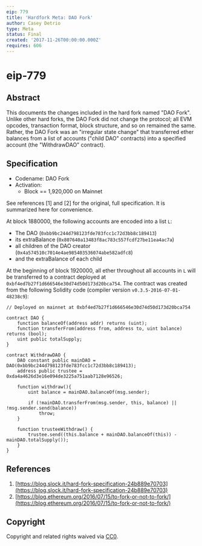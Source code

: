 ```yaml
---
eip: 779
title: 'Hardfork Meta: DAO Fork'
author: Casey Detrio
type: Meta
status: Final
created: '2017-11-26T00:00:00.000Z'
requires: 606
---
```


# eip-779

## Abstract

This documents the changes included in the hard fork named "DAO Fork". Unlike other hard forks, the DAO Fork did not change the protocol; all EVM opcodes, transaction format, block structure, and so on remained the same. Rather, the DAO Fork was an "irregular state change" that transferred ether balances from a list of accounts \("child DAO" contracts\) into a specified account \(the "WithdrawDAO" contract\).

## Specification

* Codename: DAO Fork
* Activation:
  * Block == 1,920,000 on Mainnet

See references \[1\] and \[2\] for the original, full specification. It is summarized here for convenience.

At block 1880000, the following accounts are encoded into a list `L`:

* The DAO \(`0xbb9bc244d798123fde783fcc1c72d3bb8c189413`\)
* its extraBalance \(`0x807640a13483f8ac783c557fcdf27be11ea4ac7a`\)
* all children of the DAO creator \(`0x4a574510c7014e4ae985403536074abe582adfc8`\)
* and the extraBalance of each child

At the beginning of block 1920000, all ether throughout all accounts in `L` will be transferred to a contract deployed at `0xbf4ed7b27f1d666546e30d74d50d173d20bca754`. The contract was created from the following Solidity code \(compiler version `v0.3.5-2016-07-01-48238c9`\):

```text
// Deployed on mainnet at 0xbf4ed7b27f1d666546e30d74d50d173d20bca754

contract DAO {
    function balanceOf(address addr) returns (uint);
    function transferFrom(address from, address to, uint balance) returns (bool);
    uint public totalSupply;
}

contract WithdrawDAO {
    DAO constant public mainDAO = DAO(0xbb9bc244d798123fde783fcc1c72d3bb8c189413);
    address public trustee = 0xda4a4626d3e16e094de3225a751aab7128e96526;

    function withdraw(){
        uint balance = mainDAO.balanceOf(msg.sender);

        if (!mainDAO.transferFrom(msg.sender, this, balance) || !msg.sender.send(balance))
            throw;
    }

    function trusteeWithdraw() {
        trustee.send((this.balance + mainDAO.balanceOf(this)) - mainDAO.totalSupply());
    }
}
```

## References

1. [https://blog.slock.it/hard-fork-specification-24b889e70703](https://blog.slock.it/hard-fork-specification-24b889e70703)
2. [https://blog.ethereum.org/2016/07/15/to-fork-or-not-to-fork/](https://blog.ethereum.org/2016/07/15/to-fork-or-not-to-fork/)

## Copyright

Copyright and related rights waived via [CC0](https://creativecommons.org/publicdomain/zero/1.0/).

